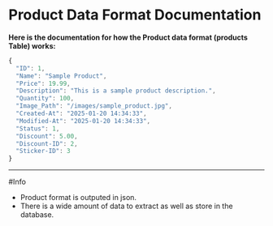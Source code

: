 # Product Data Format Documentation


**Here is the documentation for how the Product data format (products Table) works:**

```typescript
{
  "ID": 1,
  "Name": "Sample Product",
  "Price": 19.99,
  "Description": "This is a sample product description.",
  "Quantity": 100,
  "Image_Path": "/images/sample_product.jpg",
  "Created-At": "2025-01-20 14:34:33",
  "Modified-At": "2025-01-20 14:34:33",
  "Status": 1,
  "Discount": 5.00,
  "Discount-ID": 2,
  "Sticker-ID": 3
}

```

---

#Info

- Product format is outputed in json. 
- There is a wide amount of data to extract as well as store in the database.

